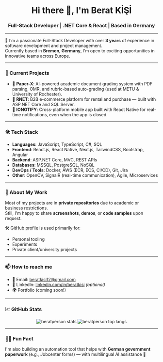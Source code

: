 <h1 align="center">Hi there 👋, I'm Berat KİŞİ</h1>
<h3 align="center">Full-Stack Developer | .NET Core & React | Based in Germany</h3>

---

🔧 I’m a passionate Full-Stack Developer with over **3 years** of experience in software development and project management.  
Currently based in **Bremen, Germany**, I'm open to exciting opportunities in innovative teams across Europe.

---

### 💼 Current Projects

- 🧠 **Paper-X**: AI-powered academic document grading system with PDF parsing, OMR, and rubric-based auto-grading (used at METU & University of Rochester).
- 🛒 **RNET**: B2B e-commerce platform for rental and purchase — built with ASP.NET Core and SQL Server.
- 📲 **IONOTIFY**: Cross-platform mobile app built with React Native for real-time notifications, even when the app is closed.

---

### 🛠️ Tech Stack

- **Languages**: JavaScript, TypeScript, C#, SQL  
- **Frontend**: React.js, React Native, Next.js, TailwindCSS, Bootstrap, Angular  
- **Backend**: ASP.NET Core, MVC, REST APIs  
- **Databases**: MSSQL, PostgreSQL, NoSQL  
- **DevOps / Tools**: Docker, AWS (ECR, ECS, CI/CD), Git, Jira  
- **Other**: OpenCV, SignalR (real-time communication), Agile, Microservices

---

### 📂 About My Work

Most of my projects are in **private repositories** due to academic or business restrictions.  
Still, I'm happy to share **screenshots**, **demos**, or **code samples** upon request.

🛠️ GitHub profile is used primarily for:
- Personal tooling
- Experiments
- Private client/university projects

---

### 📫 How to reach me

- 📧 Email: [beratkisi12@gmail.com](mailto:beratkisi12@gmail.com)  
- 💼 LinkedIn: [linkedin.com/in/beratkisi](https://linkedin.com/in/beratkisi) *(optional)*  
- 🌍 Portfolio (coming soon!)

---

### 📈 GitHub Stats

<p align="center">
  <img src="https://github-readme-stats.vercel.app/api?username=beratperson&show_icons=true&theme=radical" alt="beratperson stats" />
  <img src="https://github-readme-stats.vercel.app/api/top-langs/?username=beratperson&layout=compact&theme=radical" alt="beratperson top langs" />
</p>

---

### 👨‍💻 Fun Fact

I'm also building an automation tool that helps with **German government paperwork** (e.g., Jobcenter forms) — with multilingual AI assistance 🚀
